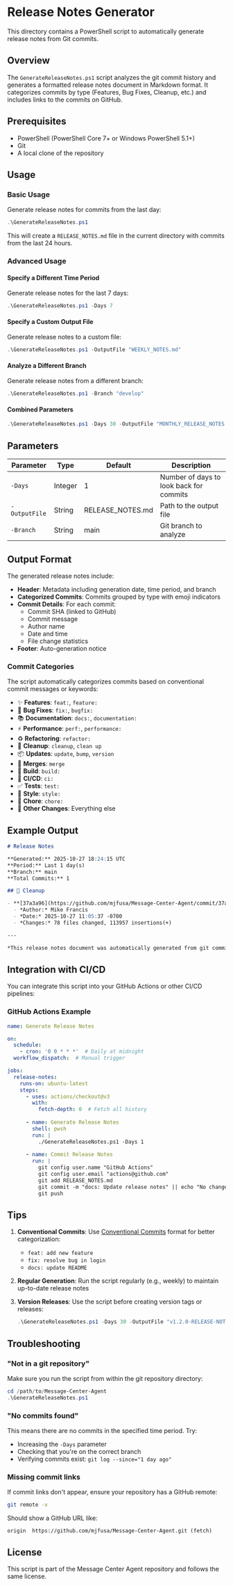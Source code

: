 # Release Notes Generator

This directory contains a PowerShell script to automatically generate release notes from Git commits.

## Overview

The `GenerateReleaseNotes.ps1` script analyzes the git commit history and generates a formatted release notes document in Markdown format. It categorizes commits by type (Features, Bug Fixes, Cleanup, etc.) and includes links to the commits on GitHub.

## Prerequisites

- PowerShell (PowerShell Core 7+ or Windows PowerShell 5.1+)
- Git
- A local clone of the repository

## Usage

### Basic Usage

Generate release notes for commits from the last day:

```powershell
.\GenerateReleaseNotes.ps1
```

This will create a `RELEASE_NOTES.md` file in the current directory with commits from the last 24 hours.

### Advanced Usage

#### Specify a Different Time Period

Generate release notes for the last 7 days:

```powershell
.\GenerateReleaseNotes.ps1 -Days 7
```

#### Specify a Custom Output File

Generate release notes to a custom file:

```powershell
.\GenerateReleaseNotes.ps1 -OutputFile "WEEKLY_NOTES.md"
```

#### Analyze a Different Branch

Generate release notes from a different branch:

```powershell
.\GenerateReleaseNotes.ps1 -Branch "develop"
```

#### Combined Parameters

```powershell
.\GenerateReleaseNotes.ps1 -Days 30 -OutputFile "MONTHLY_RELEASE_NOTES.md" -Branch "main"
```

## Parameters

| Parameter | Type | Default | Description |
|-----------|------|---------|-------------|
| `-Days` | Integer | 1 | Number of days to look back for commits |
| `-OutputFile` | String | RELEASE_NOTES.md | Path to the output file |
| `-Branch` | String | main | Git branch to analyze |

## Output Format

The generated release notes include:

- **Header**: Metadata including generation date, time period, and branch
- **Categorized Commits**: Commits grouped by type with emoji indicators
- **Commit Details**: For each commit:
  - Commit SHA (linked to GitHub)
  - Commit message
  - Author name
  - Date and time
  - File change statistics
- **Footer**: Auto-generation notice

### Commit Categories

The script automatically categorizes commits based on conventional commit messages or keywords:

- ✨ **Features**: `feat:`, `feature:`
- 🐛 **Bug Fixes**: `fix:`, `bugfix:`
- 📚 **Documentation**: `docs:`, `documentation:`
- ⚡ **Performance**: `perf:`, `performance:`
- ♻️ **Refactoring**: `refactor:`
- 🧹 **Cleanup**: `cleanup`, `clean up`
- 📦 **Updates**: `update`, `bump`, `version`
- 🔀 **Merges**: `merge`
- 🔨 **Build**: `build:`
- 👷 **CI/CD**: `ci:`
- ✅ **Tests**: `test:`
- 💎 **Style**: `style:`
- 🔧 **Chore**: `chore:`
- 📝 **Other Changes**: Everything else

## Example Output

```markdown
# Release Notes

**Generated:** 2025-10-27 18:24:15 UTC
**Period:** Last 1 day(s)
**Branch:** main
**Total Commits:** 1

## 🧹 Cleanup

- **[37a3a96](https://github.com/mjfusa/Message-Center-Agent/commit/37a3a96)** Clean up repo
  - *Author:* Mike Francis
  - *Date:* 2025-10-27 11:05:37 -0700
  - *Changes:* 78 files changed, 113957 insertions(+)

---

*This release notes document was automatically generated from git commits.*
```

## Integration with CI/CD

You can integrate this script into your GitHub Actions or other CI/CD pipelines:

### GitHub Actions Example

```yaml
name: Generate Release Notes

on:
  schedule:
    - cron: '0 0 * * *'  # Daily at midnight
  workflow_dispatch:  # Manual trigger

jobs:
  release-notes:
    runs-on: ubuntu-latest
    steps:
      - uses: actions/checkout@v3
        with:
          fetch-depth: 0  # Fetch all history
      
      - name: Generate Release Notes
        shell: pwsh
        run: |
          ./GenerateReleaseNotes.ps1 -Days 1
      
      - name: Commit Release Notes
        run: |
          git config user.name "GitHub Actions"
          git config user.email "actions@github.com"
          git add RELEASE_NOTES.md
          git commit -m "docs: Update release notes" || echo "No changes"
          git push
```

## Tips

1. **Conventional Commits**: Use [Conventional Commits](https://www.conventionalcommits.org/) format for better categorization:
   - `feat: add new feature`
   - `fix: resolve bug in login`
   - `docs: update README`

2. **Regular Generation**: Run the script regularly (e.g., weekly) to maintain up-to-date release notes

3. **Version Releases**: Use the script before creating version tags or releases:
   ```powershell
   .\GenerateReleaseNotes.ps1 -Days 30 -OutputFile "v1.2.0-RELEASE-NOTES.md"
   ```

## Troubleshooting

### "Not in a git repository"

Make sure you run the script from within the git repository directory:

```powershell
cd /path/to/Message-Center-Agent
.\GenerateReleaseNotes.ps1
```

### "No commits found"

This means there are no commits in the specified time period. Try:
- Increasing the `-Days` parameter
- Checking that you're on the correct branch
- Verifying commits exist: `git log --since="1 day ago"`

### Missing commit links

If commit links don't appear, ensure your repository has a GitHub remote:

```bash
git remote -v
```

Should show a GitHub URL like:
```
origin  https://github.com/mjfusa/Message-Center-Agent.git (fetch)
```

## License

This script is part of the Message Center Agent repository and follows the same license.
